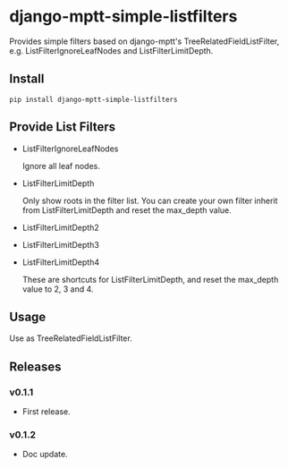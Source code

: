 # django-mptt-simple-listfilters

Provides simple filters based on django-mptt's TreeRelatedFieldListFilter, e.g. ListFilterIgnoreLeafNodes and ListFilterLimitDepth.

## Install

```shell
pip install django-mptt-simple-listfilters
```

## Provide List Filters

- ListFilterIgnoreLeafNodes

    Ignore all leaf nodes.

- ListFilterLimitDepth

    Only show roots in the filter list. You can create your own filter inherit from ListFilterLimitDepth and reset the max_depth value.

- ListFilterLimitDepth2
- ListFilterLimitDepth3
- ListFilterLimitDepth4

    These are shortcuts for ListFilterLimitDepth, and reset the max_depth value to 2, 3 and 4.

## Usage

Use as TreeRelatedFieldListFilter.

## Releases

### v0.1.1

- First release.

### v0.1.2

- Doc update.
